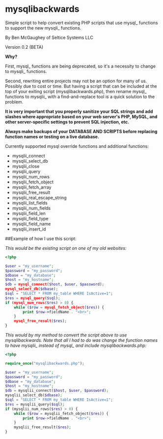 # mysqlibackwards

Simple script to help convert existing PHP scripts that use mysql_ functions to support the new mysqli_ functions.

By Ben McGaughey of Seltice Systems LLC

Version 0.2 (BETA)

**Why?**

First, mysql_ functions are being deprecated, so it's a necessity to change to mysqli_ functions.

Second, rewriting entire projects may not be an option for many of us.  Possibly due to cost or time.  But having a script that can be included at the top of your exiting script (mysqlibackwards.php), then rename mysql_ functions to mysqlii_ with a find-and-replace tool is a quick solution to the problem.

**It is very important that you properly sanitize your SQL strings and add slashes where appropriate based on your web server's PHP, MySQL, and other server-specific settings to prevent SQL injection, etc.**

**Always make backups of your DATABASE AND SCRIPTS before replacing function names or testing on a live database.**

Currently supported mysql override functions and additional functions:

- mysqlii_connect
- mysqlii_select_db
- mysqlii_close
- mysqlii_query
- mysqlii_num_rows
- mysqlii_fetch_object
- mysqlii_fetch_array
- mysqlii_free_result
- mysqlii_real_escape_string
- mysqlii_list_fields
- mysqlii_num_fields
- mysqlii_field_len
- mysqlii_field_type
- mysqlii_field_name
- mysqlii_insert_id

##Example of how I use this script:

*This would be the existing script on one of my old websites:*
```php
<?php

$user = "my_username";
$password = "my_password";
$dbase = "my_database";
$host = "my_hostname";
$db = mysql_connect($host, $user, $password);
mysql_select_db($dbase);
$sql = "SELECT * FROM my_table WHERE IsActive=1";
$res = mysql_query($sql);
if (mysql_num_rows($res) > 0) {
	while ($row = mysql_fetch_object($res)) {
		print $row->fieldName . "<br>";
	}
	mysql_free_result($res);
}

```

*This would by my method to convert the script above to use mysqlibackwards.  Note that all I had to do was change the function names to have mysqlii_ instead of mysql_ and include mysqlibackwards.php:*

```php
<?php

require_once("mysqlibackwards.php");

$user = "my_username";
$password = "my_password";
$dbase = "my_database";
$host = "my_hostname";
$db = mysqlii_connect($host, $user, $password);
mysqlii_select_db($dbase);
$sql = "SELECT * FROM my_table WHERE IsActive=1";
$res = mysqlii_query($sql);
if (mysqlii_num_rows($res) > 0) {
	while ($row = mysqlii_fetch_object($res)) {
		print $row->fieldName . "<br>";
	}
	mysqlii_free_result($res);
}

```
